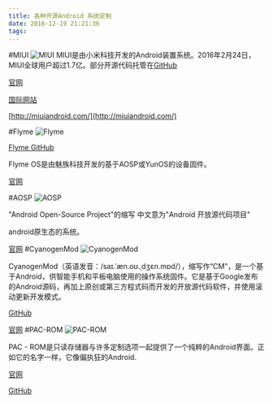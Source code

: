 ```yaml
---
title: 各种开源Android 系统定制
date: 2016-12-19 21:21:36
tags:
---
```


#MIUI
![MIUI](http://ohjvpki1b.bkt.clouddn.com/miui-logo.jpg)
MIUI是由小米科技开发的Android装置系统。2016年2月24日，MIUI全球用户超过1.7亿。部分开源代码托管在[GitHub](https://github.com/MiCode/)

[官网](www.miui.com)

[国际网站](http://en.miui.com/)

[http://miuiandroid.com/](http://miuiandroid.com/)

#Flyme
![Flyme](http://ohjvpki1b.bkt.clouddn.com/flyme.jpg)

[Flyme GitHub](https://github.com/FlymeOS)

Flyme OS是由魅族科技开发的基于AOSP或YunOS的设备固件。

[官网](http://www.flymeos.com/)

#AOSP
![AOSP](http://ohjvpki1b.bkt.clouddn.com/Android-logo-wordmark.png)

"Android Open-Source Project"的缩写
中文意为"Android 开放源代码项目"

android原生态的系统。

[官网](https://source.android.com/)
#CyanogenMod
![CyanogenMod](http://ohjvpki1b.bkt.clouddn.com/Cyanogen-Inc-new-logo.jpg)

CyanogenMod（英语发音：/saɪ.ˈæn.oʊ.ˌdʒɛn.mɒd/），缩写作“CM”，是一个基于Android，供智能手机和平板电脑使用的操作系统固件。它是基于Google发布的Android源码，再加上原创或第三方程式码而开发的开放源代码软件，并使用滚动更新开发模式。

[GitHub](https://github.com/CyanogenMod)

[官网](https://www.cyanogenmod.org/)
#PAC-ROM
![PAC-ROM](http://ohjvpki1b.bkt.clouddn.com/banner.png)

PAC - ROM是只读存储器与许多定制选项一起提供了一个纯粹的Android界面。正如它的名字一样，它像偏执狂的Android.

[官网](http://www.pac-rom.com/)

[GitHub](https://github.com/PAC-ROM)